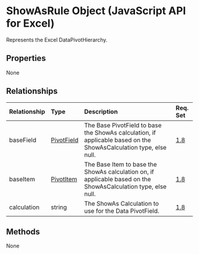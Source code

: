 # ShowAsRule Object (JavaScript API for Excel)

Represents the Excel DataPivotHierarchy.

## Properties

None

## Relationships
| Relationship | Type	|Description| Req. Set|
|:---------------|:--------|:----------|:----|
|baseField|[PivotField](pivotfield.md)|The Base PivotField to base the ShowAs calculation, if applicable based on the ShowAsCalculation type, else null.|[1.8](../requirement-sets/excel-api-requirement-sets.md)|
|baseItem|[PivotItem](pivotitem.md)|The Base Item to base the ShowAs calculation on, if applicable based on the ShowAsCalculation type, else null.|[1.8](../requirement-sets/excel-api-requirement-sets.md)|
|calculation|string|The ShowAs Calculation to use for the Data PivotField.|[1.8](../requirement-sets/excel-api-requirement-sets.md)|

## Methods
None


